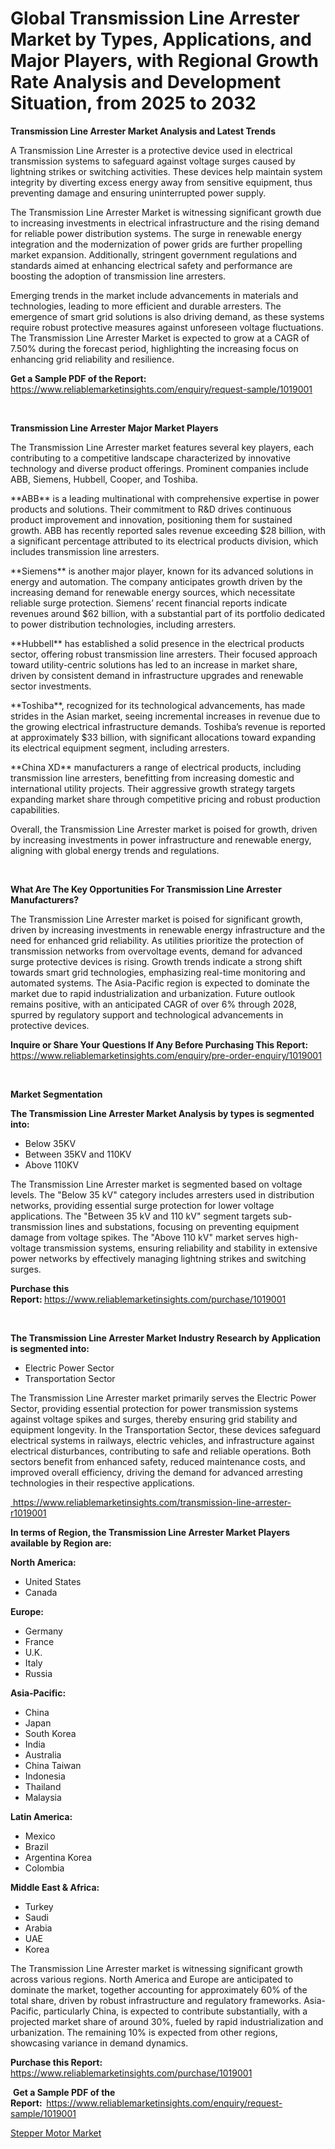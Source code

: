 <p><h1>Global Transmission Line Arrester Market by Types, Applications, and Major Players, with Regional Growth Rate Analysis and Development Situation, from 2025 to 2032</h1></p><p><strong>Transmission Line Arrester Market Analysis and Latest Trends</strong></p>
<p><p>A Transmission Line Arrester is a protective device used in electrical transmission systems to safeguard against voltage surges caused by lightning strikes or switching activities. These devices help maintain system integrity by diverting excess energy away from sensitive equipment, thus preventing damage and ensuring uninterrupted power supply.</p><p>The Transmission Line Arrester Market is witnessing significant growth due to increasing investments in electrical infrastructure and the rising demand for reliable power distribution systems. The surge in renewable energy integration and the modernization of power grids are further propelling market expansion. Additionally, stringent government regulations and standards aimed at enhancing electrical safety and performance are boosting the adoption of transmission line arresters.</p><p>Emerging trends in the market include advancements in materials and technologies, leading to more efficient and durable arresters. The emergence of smart grid solutions is also driving demand, as these systems require robust protective measures against unforeseen voltage fluctuations. The Transmission Line Arrester Market is expected to grow at a CAGR of 7.50% during the forecast period, highlighting the increasing focus on enhancing grid reliability and resilience.</p></p>
<p><strong>Get a Sample PDF of the Report:&nbsp;</strong> <a href="https://www.reliablemarketinsights.com/enquiry/request-sample/1019001?utm_campaign=2116&utm_medium=2&utm_source=Github&utm_content=ia&utm_term=16022025&utm_id=transmission-line-arrester">https://www.reliablemarketinsights.com/enquiry/request-sample/1019001</a></p>
<p>&nbsp;</p>
<p><strong>Transmission Line Arrester Major Market Players</strong></p>
<p><p>The Transmission Line Arrester market features several key players, each contributing to a competitive landscape characterized by innovative technology and diverse product offerings. Prominent companies include ABB, Siemens, Hubbell, Cooper, and Toshiba.</p><p>**ABB** is a leading multinational with comprehensive expertise in power products and solutions. Their commitment to R&D drives continuous product improvement and innovation, positioning them for sustained growth. ABB has recently reported sales revenue exceeding $28 billion, with a significant percentage attributed to its electrical products division, which includes transmission line arresters.</p><p>**Siemens** is another major player, known for its advanced solutions in energy and automation. The company anticipates growth driven by the increasing demand for renewable energy sources, which necessitate reliable surge protection. Siemens’ recent financial reports indicate revenues around $62 billion, with a substantial part of its portfolio dedicated to power distribution technologies, including arresters.</p><p>**Hubbell** has established a solid presence in the electrical products sector, offering robust transmission line arresters. Their focused approach toward utility-centric solutions has led to an increase in market share, driven by consistent demand in infrastructure upgrades and renewable sector investments.</p><p>**Toshiba**, recognized for its technological advancements, has made strides in the Asian market, seeing incremental increases in revenue due to the growing electrical infrastructure demands. Toshiba’s revenue is reported at approximately $33 billion, with significant allocations toward expanding its electrical equipment segment, including arresters.</p><p>**China XD** manufacturers a range of electrical products, including transmission line arresters, benefitting from increasing domestic and international utility projects. Their aggressive growth strategy targets expanding market share through competitive pricing and robust production capabilities.</p><p>Overall, the Transmission Line Arrester market is poised for growth, driven by increasing investments in power infrastructure and renewable energy, aligning with global energy trends and regulations.</p></p>
<p>&nbsp;</p>
<p><strong>What Are The Key Opportunities For Transmission Line Arrester Manufacturers?</strong></p>
<p><p>The Transmission Line Arrester market is poised for significant growth, driven by increasing investments in renewable energy infrastructure and the need for enhanced grid reliability. As utilities prioritize the protection of transmission networks from overvoltage events, demand for advanced surge protective devices is rising. Growth trends indicate a strong shift towards smart grid technologies, emphasizing real-time monitoring and automated systems. The Asia-Pacific region is expected to dominate the market due to rapid industrialization and urbanization. Future outlook remains positive, with an anticipated CAGR of over 6% through 2028, spurred by regulatory support and technological advancements in protective devices.</p></p>
<p><strong>Inquire or Share Your Questions If Any Before Purchasing This Report:</strong> <a href="https://www.reliablemarketinsights.com/enquiry/pre-order-enquiry/1019001?utm_campaign=2116&utm_medium=2&utm_source=Github&utm_content=ia&utm_term=16022025&utm_id=transmission-line-arrester">https://www.reliablemarketinsights.com/enquiry/pre-order-enquiry/1019001</a></p>
<p>&nbsp;</p>
<p><strong>Market Segmentation</strong></p>
<p><strong>The Transmission Line Arrester Market Analysis by types is segmented into:</strong></p>
<p><ul><li>Below 35KV</li><li>Between 35KV and 110KV</li><li>Above 110KV</li></ul></p>
<p><p>The Transmission Line Arrester market is segmented based on voltage levels. The "Below 35 kV" category includes arresters used in distribution networks, providing essential surge protection for lower voltage applications. The "Between 35 kV and 110 kV" segment targets sub-transmission lines and substations, focusing on preventing equipment damage from voltage spikes. The "Above 110 kV" market serves high-voltage transmission systems, ensuring reliability and stability in extensive power networks by effectively managing lightning strikes and switching surges.</p></p>
<p><strong>Purchase this Report:&nbsp;</strong><a href="https://www.reliablemarketinsights.com/purchase/1019001?utm_campaign=2116&utm_medium=2&utm_source=Github&utm_content=ia&utm_term=16022025&utm_id=transmission-line-arrester">https://www.reliablemarketinsights.com/purchase/1019001</a></p>
<p>&nbsp;</p>
<p><strong>The Transmission Line Arrester Market Industry Research by Application is segmented into:</strong></p>
<p><ul><li>Electric Power Sector</li><li>Transportation Sector</li></ul></p>
<p><p>The Transmission Line Arrester market primarily serves the Electric Power Sector, providing essential protection for power transmission systems against voltage spikes and surges, thereby ensuring grid stability and equipment longevity. In the Transportation Sector, these devices safeguard electrical systems in railways, electric vehicles, and infrastructure against electrical disturbances, contributing to safe and reliable operations. Both sectors benefit from enhanced safety, reduced maintenance costs, and improved overall efficiency, driving the demand for advanced arresting technologies in their respective applications.</p></p>
<p><a href="https://www.reliablemarketinsights.com/transmission-line-arrester-r1019001?utm_campaign=2116&utm_medium=2&utm_source=Github&utm_content=ia&utm_term=16022025&utm_id=transmission-line-arrester">&nbsp;https://www.reliablemarketinsights.com/transmission-line-arrester-r1019001</a></p>
<p><strong>In terms of Region, the Transmission Line Arrester Market Players available by Region are:</strong></p>
<p>
    <p> <strong> North America: </strong>
        <ul>
            <li>United States</li>
            <li>Canada</li>
        </ul>
        </p> 
    <p> <strong> Europe: </strong>
        <ul>
            <li>Germany</li>
            <li>France</li>
            <li>U.K.</li>
            <li>Italy</li>
            <li>Russia</li>
        </ul>
        </p> 
    <p> <strong> Asia-Pacific: </strong>
        <ul>
            <li>China</li>
            <li>Japan</li>
            <li>South Korea</li>
            <li>India</li>
            <li>Australia</li>
            <li>China Taiwan</li>
            <li>Indonesia</li>
            <li>Thailand</li>
            <li>Malaysia</li>
        </ul>
        </p> 
    <p> <strong> Latin America: </strong>
        <ul>
            <li>Mexico</li>
            <li>Brazil</li>
            <li>Argentina Korea</li>
            <li>Colombia</li>
        </ul>
        </p> 
    <p> <strong> Middle East & Africa: </strong>
        <ul>
            <li>Turkey</li>
            <li>Saudi</li>
            <li>Arabia</li>
            <li>UAE</li>
            <li>Korea</li>
        </ul>
    </p>
    </p>
<p><p>The Transmission Line Arrester market is witnessing significant growth across various regions. North America and Europe are anticipated to dominate the market, together accounting for approximately 60% of the total share, driven by robust infrastructure and regulatory frameworks. Asia-Pacific, particularly China, is expected to contribute substantially, with a projected market share of around 30%, fueled by rapid industrialization and urbanization. The remaining 10% is expected from other regions, showcasing variance in demand dynamics.</p></p>
<p><strong>Purchase this Report: </strong><a href="https://www.reliablemarketinsights.com/purchase/1019001?utm_campaign=2116&utm_medium=2&utm_source=Github&utm_content=ia&utm_term=16022025&utm_id=transmission-line-arrester">https://www.reliablemarketinsights.com/purchase/1019001</a></p>
<p>&nbsp;<strong>Get a Sample PDF of the Report:&nbsp;&nbsp;</strong><a href="https://www.reliablemarketinsights.com/enquiry/request-sample/1019001?utm_campaign=2116&utm_medium=2&utm_source=Github&utm_content=ia&utm_term=16022025&utm_id=transmission-line-arrester">https://www.reliablemarketinsights.com/enquiry/request-sample/1019001</a></p>
<p><strong></strong></p>
<p><p><a href="https://github.com/petbigbeepjn/Market-Research-Report-List-1/blob/main/stepper-motor-market.md?utm_campaign=2116&utm_medium=2&utm_source=Github&utm_content=ia&utm_term=16022025&utm_id=transmission-line-arrester">Stepper Motor Market</a></p></p>
